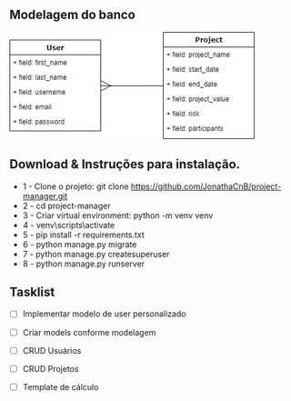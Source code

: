 ## Modelagem do banco

![](modelagem-project-manager.jpg)

## Download & Instruções para instalação.

* 1 - Clone o projeto: git clone https://github.com/JonathaCnB/project-manager.git
* 2 - cd project-manager
* 3 - Criar virtual environment: python -m venv venv
* 4 - venv\scripts\activate
* 5 - pip install -r requirements.txt
* 6 - python manage.py migrate
* 7 - python manage.py createsuperuser
* 8 - python manage.py runserver

## Tasklist

- [ ] Implementar modelo de user personalizado
- [ ] Criar models conforme modelagem
- [ ] CRUD Usuários
- [ ] CRUD Projetos
- [ ] Template de cálculo

